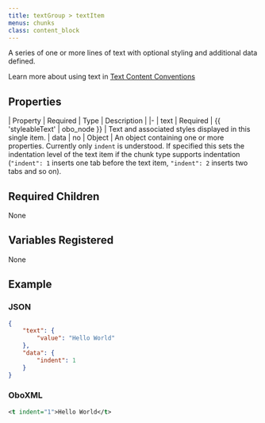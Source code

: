 ```yaml
---
title: textGroup > textItem
menus: chunks
class: content_block
---
```


A series of one or more lines of text with optional styling and additional data defined.

Learn more about using text in [Text Content Conventions](../text_content.html)

## Properties

| Property | Required | Type | Description |
|-
| text | Required | {{ 'styleableText' | obo_node }} | Text and associated styles displayed in this single item.
| data | no | Object | An object containing one or more properties. Currently only `indent` is understood. If specified this sets the indentation level of the text item if the chunk type supports indentation (`"indent": 1` inserts one tab before the text item, `"indent": 2` inserts two tabs and so on).

## Required Children

None

## Variables Registered

None

## Example

### JSON

```json
{
	"text": {
		"value": "Hello World"
	},
	"data": {
		"indent": 1
	}
}
```

### OboXML

```xml
<t indent="1">Hello World</t>
```
